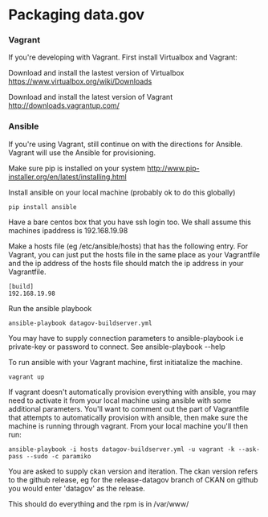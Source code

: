 Packaging data.gov 
==================

### Vagrant

If you're developing with Vagrant. First install Virtualbox and Vagrant:

Download and install the lastest version of Virtualbox
https://www.virtualbox.org/wiki/Downloads

Download and install the latest version of Vagrant
http://downloads.vagrantup.com/

### Ansible
If you're using Vagrant, still continue on with the directions for Ansible. Vagrant will use the Ansible for provisioning. 

Make sure pip is installed on your system
http://www.pip-installer.org/en/latest/installing.html

Install ansible on your local machine (probably ok to do this globally)

```
pip install ansible
```

Have a bare centos box that you have ssh login too. We shall assume this machines ipaddress is 192.168.19.98

Make a hosts file (eg /etc/ansible/hosts) that has the following entry. For Vagrant, you can just put the hosts file in the same place as your Vagrantfile and the ip address of the hosts file should match the ip address in your Vagrantfile. 

```
[build]
192.168.19.98
```

Run the ansible playbook

```
ansible-playbook datagov-buildserver.yml
```

You may have to supply connection parameters to ansible-playbook i.e private-key or password to connect.  See ansible-playbook --help

To run ansible with your Vagrant machine, first initiatalize the machine.

```
vagrant up
```


If vagrant doesn't automatically provision everything with ansible, you may need to activate it from your local machine using ansible with some additional parameters. You'll want to comment out the part of Vagrantfile that attempts to automatically provision with ansible, then make sure the machine is running through vagrant. From your local machine you'll then run:

```
ansible-playbook -i hosts datagov-buildserver.yml -u vagrant -k --ask-pass --sudo -c paramiko
```

You are asked to supply ckan version and iteration. The ckan version refers to the github release, eg for the release-datagov branch of CKAN on github you would enter 'datagov' as the release. 

This should do everything and the rpm is in /var/www/


